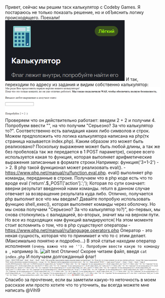 Привет, сейчас мы решим таск калькулятор с Codeby Games.
Я постараюсь не только показать решение, но и обЪяснить логику происходящего.
Поехали!
![alt text](start.png)
И так, переходим по адресу из задания и видим собственно калькулятор:
![alt text](calculate.png)
Проверяем что он действительно работает: введем 2 + 2 и получим 4.
Попробуем ввести "<script>alert('123')</script>", на что получим "Серьезно? За что калькулятор то?".
Соответственно есть валидация каких либо символов и строк.
Можем предположить что логика калькулятора написана на php(тк страница называется index.php).
Каким образом это может быть реализовано?
Поскольку выражение может быть любой длины, а так же без пробелов(а так же передается в 1 POST параметре), скорее всего используется какая то функция, которая выполняет арифметические выражения записанные в формате строки.Например: функция('3+1-2') -> 2.
В php такой функционал может реализовать eval(). - https://www.php.net/manual/ru/function.eval.php.
eval() выполняет php команды, переданные в строке. 
Получаем что в php коде есть что то вроде eval ('return'.$_POST['action'].';');
Которая по сути означает: вверни результат введенной нами команды. return в данном случае отвечает за возвращение результата куда либо.
Отлично, получается php выполнит все что мы введем?
Давайте попробую использовать функцию shell_exec(), которая выполняет команды через оболочку.
Но мы снова получаем "Серьезно? За что калькулятор то?)", во-первых, мы снова столкнулись с валидацией, во-вторых, значит мы на верном пути.
Но все из подходящих нам функций валидируются( На этом моменте стоит вспомнить о том, что в php существуют операторы - https://www.php.net/manual/ru/language.operators.php
Оператор - это некая сущность, которая что то принимает и что то с этим делает.(Максимально понятно и подробно...)
В этой статье находим оператор исполнения ``(очень важно что не '').
Попробуем ввести какую то команду в ``, например ls.
![alt text](image.png)
Отлично! Скорее читаем файл, введя `cat index.php`
И получаем долгожданный флаг!
![alt text](flag.png)
Спасибо за прочтение, если вы заметили какую-то неточность в моем рассказе или просто хотите что то уточнить, вы всегда можете мне написать @Vihl9 